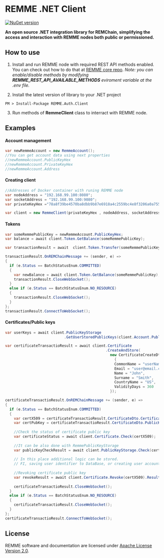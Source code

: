 
REMME .NET Client
==========
[![NuGet version](https://badge.fury.io/nu/REMME.Auth.Client.svg)](https://badge.fury.io/nu/REMME.Auth.Client)

**An open source .NET integration library for REMChain, simplifying the access and interaction with REMME nodes both public or permissioned.**

How to use
----------
1. Install and run REMME node with required REST API methods  enabled. 
You can check out how to do that at [REMME core repo](https://github.com/Remmeauth/remme-core/). 
*Note: you can enable/disable methods by modifying **REMME_REST_API_AVAILABLE_METHODS** eviroment variable at the .env file.*

2. Install the latest version of library to your .NET project
```
PM > Install-Package REMME.Auth.Client
```

3. Run methods of **RemmeClient** class to interract with REMME node. 

Examples
------------
#### Account management
```csharp
var newRemmeAccount = new RemmeAccount();
//You can get account data using next properties
//newRemmeAccount.PublicKeyHex
//newRemmeAccount.PrivateKeyHex
//newRemmeAccount.Address
```
#### Creating client
```csharp
//Addresses of Docker container with runing REMME node
var nodeAddress = "192.168.99.100:8080";
var socketAddress = "192.168.99.100:9080";
var privateKeyHex ="78a8f39be4570ba8dbb9b87e6918a4c2559bc4e8f3206a0a755c6f2b659a7850";

var client = new RemmeClient(privateKeyHex , nodeAddress, socketAddress);
```

#### Tokens
```csharp    
var someRemmePublicKey = newRemmeAccount.PublicKeyHex;
var balance = await client.Token.GetBalance(someRemmePublicKey);

var transactionResult = await  client.Token.Transfer(someRemmePublicKey, 100);

transactionResult.OnREMChainMessage += (sender, e) =>
{
  if (e.Status == BatchStatusEnum.COMMITTED)
  {
    var newBalance = await client.Token.GetBalance(someRemmePublicKey);
    transactionResult.CloseWebSocket();
  }
  else if (e.Status == BatchStatusEnum.NO_RESOURCE)
  {
    transactionResult.CloseWebSocket();
  }
};
transactionResult.ConnectToWebSocket();
```
#### Certificates/Public keys
```csharp
var userKeys = await client.PublicKeyStorage
                           .GetUserStoredPublicKeys(client.Account.PublicKeyHex);

var certificateTransactioResult = await client.Certificate
                                              .CreateAndStore(
                                                new CertificateCreateDto
	                                              {
                                                  CommonName = "userName1",
                                                  Email = "user@email.com",
                                                  Name = "John",
                                                  Surname = "Smith",
                                                  CountryName = "US",
                                                  ValidityDays = 360
                                                });

certificateTransactioResult.OnREMChainMessage += (sender, e) =>
{
  if (e.Status == BatchStatusEnum.COMMITTED)
  {
    var certX509 = certificateTransactioResult.CertificateDto.Certificate;
    var certPubKey = certificateTransactioResult.CertificateDto.PublicKeyPem;
		
    //Check the status of certificate public key
    var certificateStatus = await client.Certificate.Check(certX509);
		
    //It can be also done with RemmePublicKeyStorage
    var publicKeyCheckResult = await client.PublicKeyStorage.Check(certPubKey);
		
    // In this place additional logic can be stored. 
    // FI, saving user identifier to DataBase, or creating user account
		
    //Revoking certificate public key
    var revokeResult = await client.Certificate.Revoke(certX509).Result;
		
    certificateTransactioResult.CloseWebSocket();
  }	
  else if (e.Status == BatchStatusEnum.NO_RESOURCE)
  {
    certificateTransactioResult.CloseWebSocket();
  }
};
certificateTransactioResult.ConnectToWebSocket();
```
License
-------

REMME software and documentation are licensed under [Apache License Version 2.0](https://github.com/Remmeauth/remme-client-dotnet/blob/master/LICENCE).
